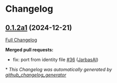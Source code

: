 # Changelog

## [0.1.2a1](https://github.com/JarbasHiveMind/hivemind-websocket-client/tree/0.1.2a1) (2024-12-21)

[Full Changelog](https://github.com/JarbasHiveMind/hivemind-websocket-client/compare/0.1.1...0.1.2a1)

**Merged pull requests:**

- fix: port from identity file [\#36](https://github.com/JarbasHiveMind/hivemind-websocket-client/pull/36) ([JarbasAl](https://github.com/JarbasAl))



\* *This Changelog was automatically generated by [github_changelog_generator](https://github.com/github-changelog-generator/github-changelog-generator)*
